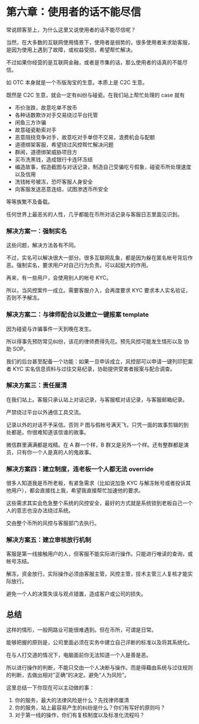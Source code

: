 # 第六章：使用者的话不能尽信

常说顾客至上，为什么这里又说使用者的话不能尽信呢？

当然，在大多数的互联网使用情景下，使用者是弱势的，很多使用者来求助客服，是因为使用上遇到了故障，或权益受损，希望帮忙解决。

不过如果你经营的是互联网金融，或者是市集的话，那么使用者的话真的不能尽信。

如 OTC 本身就是一个币版淘宝的生意。本质上是 C2C 生意。

既然是 C2C 生意，就会一定有纠纷与碰瓷。在我们站上帮忙处理的 case 就有

* 币价涨跌，故意吃单不放币
* 各种话数欺诈对手交易绕过平台托管
* 闲鱼三方诈骗
* 故意碰瓷勒索对手
* 恶意阻挠竞争对手，故意吃对手单但不交易，浪费机会与配额
* 道德绑架客服，希望绕过风控帮忙解决问题
* 群闹，道德绑架威胁项目方
* 买币洗黑钱，造成银行卡连环冻结
* 编造故事，假造截图与对话记录，制造自己受骗吃亏假象，碰瓷币所处理速度以及信用
* 洗钱帐号被冻，恐吓客服人身安全
* 向客服发送恶意连结，试图渗透币所安全

等等族繁不及备载。

任何世界上最恶劣的人性，几乎都能在币所对话记录与客服日志里面见识到。

###  解决方案一：强制实名

这些问题，解决方法各有不同。

不过，实名可以解决很大一部分。很多互联网乱象，都是因为躲在匿名帐号背后作恶。强制实名，要求用户对自己行为负责。可以起挺大的作用。

再来，有一些用户，会使用别人的帐号 KYC。

所以，当风控案件一成立。需要客服介入，会再度要求 KYC 要求本人实名验证，否则不予解冻。

### 解决方案二：与律师配合以及建立一键报案 template

因为碰瓷与诈骗事件一天到晚在发生。

所以得事先预防常见纠纷，该花的律师费得先花。预先风控可能发生情形以及 协助 SOP。

我们的后台甚至配备一个功能：如果一旦申诉成立，风控部可以申请一键列印犯案者 KYC 实名信息资料与过往交易纪录，协助提供受害者报案与配合调查。

### 解决方案三：责任厘清

在我们站上。客服只承认站上对话记录，与客服框对话记录，与客服邮箱纪录。

严禁绕过平台以外通信工具交流。

记录以外的对话不予采信。否则 P 图与假帐号满天飞，只凭一面的故事剪辑的到处都是。你很难知道该信谁的故事。

微信群里满满都是戏精。在 A 群一个样，B 群又是另外一个样。还有整群都是演员，只有你一个人是真的人的鬼故事。

### 解决方案四：建立制度，连老板一个人都无法 override

很多人知道我是币所老板，有紧急需求（比如说加急 KYC 与解冻帐号或者投诉其他用户），都会直接找上我，希望我直接帮忙加速他的要求。

这些需求其实会危急整个系统的风控安全，最好的方式就是系统锁到老板自己一个人的意志也没办法绕过系统。

交由整个币所的风控与客服部门去执行。

### 解决方案五：建立审核放行机制

客服是第一线接触用户的人，但客服不能实际进行操作。只能进行唯读的查询，或帐号冻结。

解冻，资金放行。实际操作必须由客服主管，风控主管，技术主管三人复核才能实际放行。

避免一个人的决策失误与观点错置，造成客户或公司的损失。

## 总结

这样的情形，一般网路业可能很难遇到。但在币所，可谓是日常。

能够把握的原则是，公司里面必须在实务中建立自己评断的标准以及将其系统化。

在与人打交道的情况下，电脑面前你无法知道一个人是善是恶。

所以进行操作的判断，不能只交由一个人决断与操作。而是得藉由系统与过往规则的判断，去做出相对”正确”的决定。避免”人为风险”。

这里总结一下你现在可以主动做的事：

1. 你的服务，最大的法律风险是什么？先找律师厘清
2. 你的服务，站上最容易产生的纠纷是什么？你们有写好的原则吗？
3. 对于第一线的操作，你们有复核制度以及标准化流程吗？
